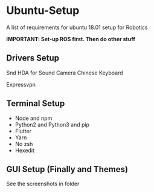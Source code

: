 # Ubuntu-Setup
A list of requirements for ubuntu 18.01 setup for Robotics

**IMPORTANT: Set-up ROS first. Then do other stuff**


## Drivers Setup
Snd HDA for Sound
Camera
Chinese Keyboard

Expressvpn

## Terminal Setup
- Node and npm
- Python2 and Python3 and pip
- Flutter
- Yarn
- No zsh
- Hexedit

## GUI Setup (Finally and Themes)
See the screenshots in folder


